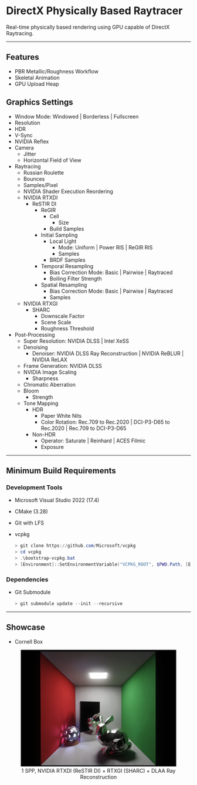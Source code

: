 # DirectX Physically Based Raytracer

Real-time physically based rendering using GPU capable of DirectX Raytracing.

---

## Features
- PBR Metallic/Roughness Workflow
- Skeletal Animation
- GPU Upload Heap

## Graphics Settings
- Window Mode: Windowed | Borderless | Fullscreen
- Resolution
- HDR
- V-Sync
- NVIDIA Reflex
- Camera
	- Jitter
	- Horizontal Field of View
- Raytracing
	- Russian Roulette
	- Bounces
	- Samples/Pixel
	- NVIDIA Shader Execution Reordering
	- NVIDIA RTXDI
		- ReSTIR DI
			- ReGIR
				- Cell
					- Size
				- Build Samples
			- Initial Sampling
				- Local Light
					- Mode: Uniform | Power RIS | ReGIR RIS
					- Samples
				- BRDF Samples
			- Temporal Resampling
				- Bias Correction Mode: Basic | Pairwise | Raytraced
				- Boiling Filter Strength
			- Spatial Resampling
				- Bias Correction Mode: Basic | Pairwise | Raytraced
				- Samples
	- NVIDIA RTXGI
		- SHARC
			- Downscale Factor
			- Scene Scale
			- Roughness Threshold
- Post-Processing
	- Super Resolution: NVIDIA DLSS | Intel XeSS
	- Denoising
		- Denoiser: NVIDIA DLSS Ray Reconstruction | NVIDIA ReBLUR | NVIDIA ReLAX
	- Frame Generation: NVIDIA DLSS
	- NVIDIA Image Scaling
		- Sharpness
	- Chromatic Aberration
	- Bloom
		- Strength
	- Tone Mapping
		- HDR
			- Paper White Nits
			- Color Rotation: Rec.709 to Rec.2020 | DCI-P3-D65 to Rec.2020 | Rec.709 to DCI-P3-D65
		- Non-HDR
			- Operator: Saturate | Reinhard | ACES Filmic
			- Exposure

---

## Minimum Build Requirements
### Development Tools
- Microsoft Visual Studio 2022 (17.4)

- CMake (3.28)

- Git with LFS

- vcpkg
	```powershell
	> git clone https://github.com/Microsoft/vcpkg
	> cd vcpkg
	> .\bootstrap-vcpkg.bat
	> [Environment]::SetEnvironmentVariable("VCPKG_ROOT", $PWD.Path, [EnvironmentVariableTarget]::User)
	```

### Dependencies
- Git Submodule
	```powershell
	> git submodule update --init --recursive
	```

---

## Showcase
- Cornell Box
<figure align="center">
	<img src="Screenshots/Cornell Box.png">
	<figcaption>1 SPP, NVIDIA RTXDI (ReSTIR DI) + RTXGI (SHARC) + DLAA Ray Reconstruction</figcaption>
</figure>
